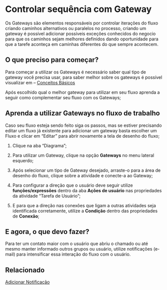 # Controlar sequência com Gateway

Os Gateways são elementos responsáveis por controlar iterações do fluxo criando caminhos alternativos ou paralelos no processo, criando um gateway é possível adicionar possíveis exceções conhecidos do negocio para que os caminhos sejam melhores definidos dando oportunidade para que a tarefe aconteça em caminhas diferentes do que sempre acontecem.

## O que preciso para começar?

Para começar a utilizar os Gateways é necessário saber qual tipo de gateway você precisa usar, para saber melhor sobre os gateways é possível visualizar em – [Conceitos Básicos](https://docs.citsmart.com/pt-br/citsmart-platform-8/workflow/basic-concepts.html)

Após escolhido qual o melhor gateway para utilizar em seu fluxo aprenda a seguir como complementar seu fluxo com os Gateways;

## Aprenda a utilizar Gateways no fluxo de trabalho

Caso seu fluxo esteja sendo feito siga os passos, mas se estiver precisando editar um fluxo já existente para adicionar um gateway basta escolher um Fluxo e clicar em “Editar” para abrir novamente a tela de desenho do fluxo;

1. Clique na aba “Diagrama”;

2. Para utilizar um Gateway, clique na opção **Gateways** no menu lateral esquerdo;

3. Após selecionar um tipo de Gateway desejado, arraste-o para a área de desenho do fluxo, clique sobre a atividade e conecte-a ao Gateway;

4. Para configurar a direção que o usuário deve seguir utilize **funções/expressões** dentro da aba **Ações de usuário** nas propriedades da atividade “Tarefa de Usuário”;

5. E para que a direção nas conexões que ligam a outras atividades seja identificada corretamente, utilize a **Condição** dentro das propriedades de **Conexão**;

## E agora, o que devo fazer?

Para ter um contato maior com o usuário que abriu o chamado ou até mesmo manter informado outros grupos ou usuário, utilize notificações (e-mail) para intensificar essa interação do fluxo com o usuário.

## Relacionado
[Adicionar Notificação](https://docs.citsmart.com/pt-br/citsmart-platform-8/workflow/add-notification.html)
